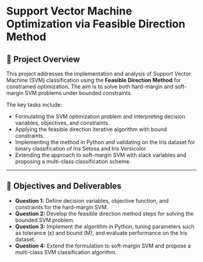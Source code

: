 # Support Vector Machine Optimization via Feasible Direction Method  

## 📖 Project Overview

This project addresses the implementation and analysis of Support Vector Machine (SVM) classification using the **Feasible Direction Method** for constrained optimization. The aim is to solve both hard-margin and soft-margin SVM problems under bounded constraints.

The key tasks include:  
- Formulating the SVM optimization problem and interpreting decision variables, objectives, and constraints.  
- Applying the feasible direction iterative algorithm with bound constraints.  
- Implementing the method in Python and validating on the Iris dataset for binary classification of Iris Setosa and Iris Versicolor.  
- Extending the approach to soft-margin SVM with slack variables and proposing a multi-class classification scheme.

---

## 🎯 Objectives and Deliverables

- **Question 1:** Define decision variables, objective function, and constraints for the hard-margin SVM.  
- **Question 2:** Develop the feasible direction method steps for solving the bounded SVM problem.  
- **Question 3:** Implement the algorithm in Python, tuning parameters such as tolerance (ε) and bound (M), and evaluate performance on the Iris dataset.  
- **Question 4:** Extend the formulation to soft-margin SVM and propose a multi-class SVM classification algorithm.

